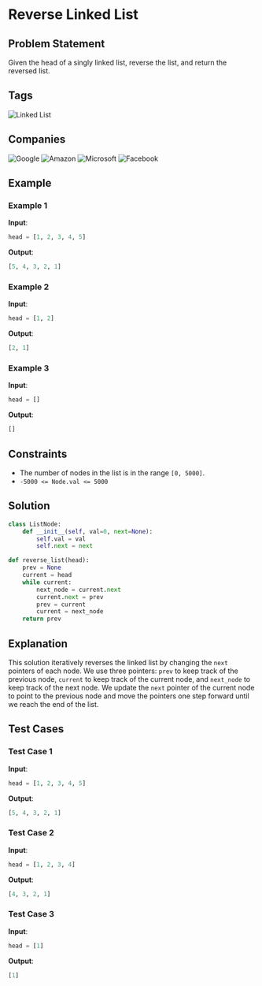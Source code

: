 # Reverse Linked List

## Problem Statement
Given the head of a singly linked list, reverse the list, and return the reversed list.

## Tags
![Linked List](https://img.shields.io/badge/-Linked%20List-blue)

## Companies
![Google](https://img.shields.io/badge/-Google-red) ![Amazon](https://img.shields.io/badge/-Amazon-orange) ![Microsoft](https://img.shields.io/badge/-Microsoft-blue) ![Facebook](https://img.shields.io/badge/-Facebook-darkblue)

## Example
### Example 1
**Input**: 
```python
head = [1, 2, 3, 4, 5]
```
**Output**: 
```python
[5, 4, 3, 2, 1]
```

### Example 2
**Input**: 
```python
head = [1, 2]
```
**Output**: 
```python
[2, 1]
```

### Example 3
**Input**: 
```python
head = []
```
**Output**: 
```python
[]
```

## Constraints
- The number of nodes in the list is in the range `[0, 5000]`.
- `-5000 <= Node.val <= 5000`

## Solution
```python
class ListNode:
    def __init__(self, val=0, next=None):
        self.val = val
        self.next = next

def reverse_list(head):
    prev = None
    current = head
    while current:
        next_node = current.next
        current.next = prev
        prev = current
        current = next_node
    return prev
```

## Explanation
This solution iteratively reverses the linked list by changing the `next` pointers of each node. We use three pointers: `prev` to keep track of the previous node, `current` to keep track of the current node, and `next_node` to keep track of the next node. We update the `next` pointer of the current node to point to the previous node and move the pointers one step forward until we reach the end of the list.

## Test Cases
### Test Case 1
**Input**: 
```python
head = [1, 2, 3, 4, 5]
```
**Output**: 
```python
[5, 4, 3, 2, 1]
```

### Test Case 2
**Input**: 
```python
head = [1, 2, 3, 4]
```
**Output**: 
```python
[4, 3, 2, 1]
```

### Test Case 3
**Input**: 
```python
head = [1]
```
**Output**: 
```python
[1]
```

